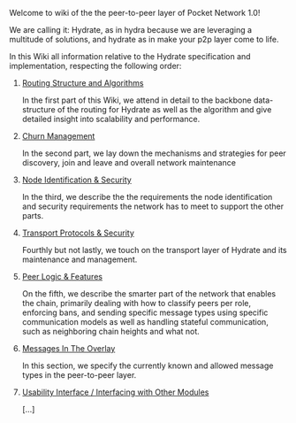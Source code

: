 Welcome to wiki of the the peer-to-peer layer of Pocket Network 1.0!

We are calling it: Hydrate, as in hydra because we are leveraging a multitude of solutions, and hydrate as in make your p2p layer come to life.

In this Wiki all information relative to the Hydrate specification and implementation, respecting the following order:

1. [Routing Structure and Algorithms](https://github.com/pokt-network/gemelos/wiki/Routing-Algorithm-And-Structure)

   In the first part of this Wiki, we attend in detail to the backbone data-structure of the routing for Hydrate as well as the algorithm and give detailed insight into scalability and performance.


2. [Churn Management](https://github.com/pokt-network/gemelos/wiki/Churn-Management)
   
   In the second part, we lay down the mechanisms and strategies for peer discovery, join and leave and overall network maintenance

3. [Node Identification & Security](https://github.com/pokt-network/gemelos/wiki/Node-Identification-And-Security)
   
   In the third, we describe the the requirements the node identification and security requirements the network has to meet to support the other parts.

4. [Transport Protocols & Security](https://github.com/pokt-network/gemelos/wiki/Transport-Logic-And-Security)

   Fourthly but not lastly, we touch on the transport layer of Hydrate and its maintenance and management.

5. [Peer Logic & Features](https://github.com/pokt-network/gemelos/wiki/Peer-Logic-And-Features)
   
   On the fifth, we describe the smarter part of the network that enables the chain, primarily dealing with how to classify peers per role, enforcing bans, and sending specific message types using specific communication models as well as handling stateful communication, such as neighboring chain heights and what not.

6. [Messages In The Overlay](https://github.com/pokt-network/gemelos/wiki/Messages-In-The-Overlay)
 
   In this section, we specify the currently known and allowed message types in the peer-to-peer layer.

7. [Usability Interface / Interfacing with Other Modules](https://github.com/pokt-network/gemelos/wiki/Usability-Interface)

   [...]